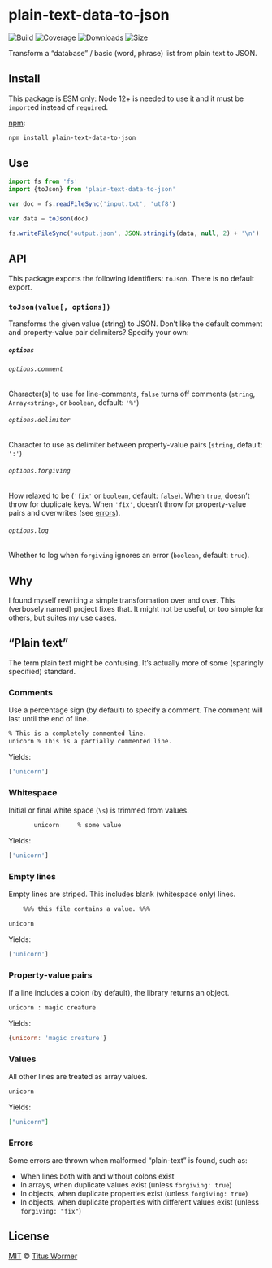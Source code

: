 # plain-text-data-to-json

[![Build][build-badge]][build]
[![Coverage][coverage-badge]][coverage]
[![Downloads][downloads-badge]][downloads]
[![Size][size-badge]][size]

Transform a “database” / basic (word, phrase) list from plain text to JSON.

## Install

This package is ESM only: Node 12+ is needed to use it and it must be `import`ed
instead of `require`d.

[npm][]:

```sh
npm install plain-text-data-to-json
```

## Use

```js
import fs from 'fs'
import {toJson} from 'plain-text-data-to-json'

var doc = fs.readFileSync('input.txt', 'utf8')

var data = toJson(doc)

fs.writeFileSync('output.json', JSON.stringify(data, null, 2) + '\n')
```

## API

This package exports the following identifiers: `toJson`.
There is no default export.

### `toJson(value[, options])`

Transforms the given value (string) to JSON.
Don’t like the default comment and property-value pair delimiters?
Specify your own:

##### `options`

###### `options.comment`

Character(s) to use for line-comments, `false` turns off comments (`string`,
`Array<string>`, or `boolean`, default: `'%'`)

###### `options.delimiter`

Character to use as delimiter between property-value pairs (`string`, default:
`':'`)

###### `options.forgiving`

How relaxed to be (`'fix'` or `boolean`, default: `false`).
When `true`, doesn’t throw for duplicate keys.
When `'fix'`, doesn’t throw for property-value pairs and overwrites (see
[errors][]).

###### `options.log`

Whether to log when `forgiving` ignores an error (`boolean`, default: `true`).

## Why

I found myself rewriting a simple transformation over and over.
This (verbosely named) project fixes that.
It might not be useful, or too simple for others, but suites my use cases.

## “Plain text”

The term plain text might be confusing.
It’s actually more of some (sparingly specified) standard.

### Comments

Use a percentage sign (by default) to specify a comment.
The comment will last until the end of line.

```txt
% This is a completely commented line.
unicorn % This is a partially commented line.
```

Yields:

```js
['unicorn']
```

### Whitespace

Initial or final white space (`\s`) is trimmed from values.

```txt
       unicorn     % some value
```

Yields:

```js
['unicorn']
```

### Empty lines

Empty lines are striped.
This includes blank (whitespace only) lines.

```txt
    %%% this file contains a value. %%%

unicorn
```

Yields:

```js
['unicorn']
```

### Property-value pairs

If a line includes a colon (by default), the library returns an object.

```txt
unicorn : magic creature
```

Yields:

```js
{unicorn: 'magic creature'}
```

### Values

All other lines are treated as array values.

```txt
unicorn
```

Yields:

```json
["unicorn"]
```

### Errors

Some errors are thrown when malformed “plain-text” is found, such as:

*   When lines both with and without colons exist
*   In arrays, when duplicate values exist (unless `forgiving: true`)
*   In objects, when duplicate properties exist (unless `forgiving: true`)
*   In objects, when duplicate properties with different values exist (unless
    `forgiving: "fix"`)

## License

[MIT][license] © [Titus Wormer][author]

<!-- Definitions -->

[build-badge]: https://github.com/wooorm/plain-text-data-to-json/workflows/main/badge.svg

[build]: https://github.com/wooorm/plain-text-data-to-json/actions

[coverage-badge]: https://img.shields.io/codecov/c/github/wooorm/plain-text-data-to-json.svg

[coverage]: https://codecov.io/github/wooorm/plain-text-data-to-json

[downloads-badge]: https://img.shields.io/npm/dm/plain-text-data-to-json.svg

[downloads]: https://www.npmjs.com/package/plain-text-data-to-json

[size-badge]: https://img.shields.io/bundlephobia/minzip/plain-text-data-to-json.svg

[size]: https://bundlephobia.com/result?p=plain-text-data-to-json

[npm]: https://docs.npmjs.com/cli/install

[license]: license

[author]: https://wooorm.com

[errors]: #errors
